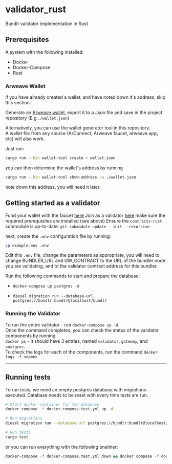 # validator_rust

Bundlr validator implementation in Rust

## Prerequisites
A system with the following installed:
 - Docker 
 - Docker-Compose
 - Rust
### Arweave Wallet
if you have already created a wallet, and have noted down it's address, skip this section.

Generate an [Arweave wallet](https://docs.arweave.org/info/wallets/arweave-web-extension-wallet), export it to a Json file and save in the project repository (E.g `./wallet.json`)

Alternatively, you can use the wallet generator tool in this repository. \
A wallet file from any source (ArConnect, Arweave faucet, arweave.app, etc) will also work.

Just run:

```sh
cargo run --bin wallet-tool create > wallet.json
```

you can then determine the wallet's address by running

```sh
cargo run --bin wallet-tool show-address -w ./wallet.json
```

note down this address, you will need it later.


## Getting started as a validator
Fund your wallet with the faucet [here](http://bundlr.network)
Join as a validator [here](http://bundlr.network)
make sure the required prerequisites are installed (see above)
Ensure the `contracts-rust` submodule is up-to-date:
`git submodule update --init --recursive`

next, create the `.env` configuration file by running:
```sh
cp example.env .env
```
Edit this `.env` file, change the parameters as appropriate, 
you will need to change BUNDLER_URL and GW_CONTRACT to the URL of the bundler node you are validating,
and to the validator contract address for this bundler.

Run the following commands to start and prepare the database:

-  `docker-compose up postgres -d` 

- `diesel migration run --database-url postgres://bundlr:bundlr@localhost/bundlr`


### Running the Validator
To run the entire validator - run `docker-compose up -d` \
Once the command completes, you can check the status of the validator components by running \
`docker ps` - it should have 3 entries, named `validator`, `gateway`, and `postgres`.\
To check the logs for each of the components, run the command `docker logs -f <name>`

---

## Running tests

To run tests, we need an empty postgres database with migrations executed. Database needs to be reset with every time tests are run.

```sh
# Start docker container for the database
docker compose -f docker-compose.test.yml up -d

# Run migrations
diesel migration run --database-url postgres://bundlr:bundlr@localhost/bundlr

# Run tests
cargo test
```

or you can run everything with the following oneliner:

```sh
docker-compose -f docker-compose.test.yml down && docker compose -f docker-compose.test.yml up -d && sleep 5 && diesel migration run --database-url postgres://bundlr:bundlr@localhost/bundlr && cargo test
```
